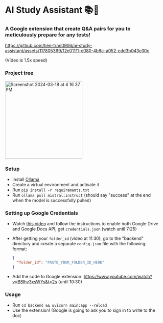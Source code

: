 # AI Study Assistant 📚💯
### A Google extension that create Q&A pairs for you to meticulously prepare for any tests!


https://github.com/tien-tran0906/ai-study-assistant/assets/117805369/12e011f1-c080-4b6c-a052-cdd3b043c00c

(Video is 1.5x speed)

### Project tree
<img width="252" alt="Screenshot 2024-03-18 at 4 16 37 PM" src="https://github.com/tien-tran0906/ai-study-assistant/assets/117805369/f7dac845-372a-4b62-aac3-0386b33b5df6">


### Setup

- Install [Ollama](https://ollama.com/)
- Create a virtual environment and activate it
- Run `pip install -r requirements.txt`
- Run `ollama pull mistral:instruct` (should say "success" at the end when the model is successfully pulled)

### Setting up Google Credentials

- Watch [this video](https://youtu.be/j7JlI6IAdQ0?si=KojsK6d9KiRioJ0w) and follow the instructions to enable both Google Drive and Google Docs API, get `credentials.json` (watch until 7:25)
- After getting your `folder_id` (video at 11:30), go to the "backend" directory and create a separate `config.json` file with the following format:

   ```json
   {
     "folder_id": "PASTE_YOUR_FOLDER_ID_HERE"
   }

- Add the code to Google extension: https://www.youtube.com/watch?v=B8Ihv3xsWYs&t=2s (until 10:30)

### Usage
- Run `cd backend && uvicorn main:app --reload`
- Use the extension! (Google is going to ask you to sign in to write to the doc)
